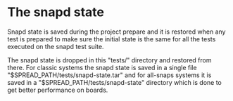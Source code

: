 # The snapd state

Snapd state is saved during the project prepare and it is restored when any test is prepared to make sure the initial state is the same for all the tests executed on the snapd test suite. 

The snapd state is dropped in this "tests/" directory and restored from there. For classic systems the snapd state is saved in a single file "$SPREAD_PATH/tests/snapd-state.tar" and for all-snaps systems it is saved in a "$SPREAD_PATH/tests/snapd-state" directory which is done to get better performance on boards.
